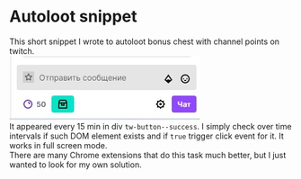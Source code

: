 # Autoloot snippet
This short snippet I wrote to autoloot bonus chest with channel points on twitch.    
<img src="./src/screen.jpg">    
It appeared every 15 min in div `tw-button--success`. I simply check over time intervals if such DOM element exists and if `true` trigger click event for it. It works in full screen mode.   
There are many Chrome extensions that do this task much better, but I just wanted to look for my own solution.